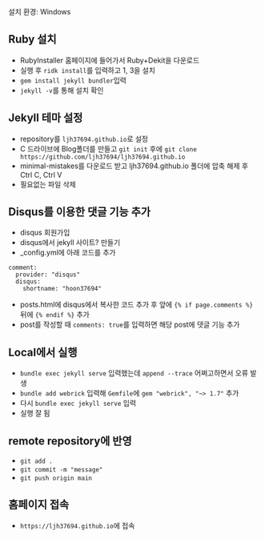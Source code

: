 설치 환경: Windows

## Ruby 설치
- RubyInstaller 홈페이지에 들어가서 Ruby+Dekit을 다운로드
- 실행 후 ```ridk install```를 입력하고 1, 3을 설치
- ```gem install jekyll bundler```입력
- ```jekyll -v```를 통해 설치 확인


## Jekyll 테마 설정
- repository를 ```ljh37694.github.io```로 설정
- C 드라이브에 Blog폴더를 만들고 ```git init``` 후에 ```git clone https://github.com/ljh37694/ljh37694.github.io```
- minimal-mistakes를 다운로드 받고 ljh37694.github.io 폴더에 압축 해제 후 Ctrl C, Ctrl V
- 필요없는 파일 삭제


## Disqus를 이용한 댓글 기능 추가
- disqus 회원가입
- disqus에서 jekyll 사이트? 만들기
- \_config.yml에 아래 코드를 추가
```
comment:
  provider: "disqus"
  disqus:
    shortname: "hoon37694"
```
- posts.html에 disqus에서 복사한 코드 추가 후 앞에 ```{% if page.comments %}``` 뒤에 ```{% endif %}``` 추가
- post를 작성할 때 ```comments: true```를 입력하면 해당 post에 댓글 기능 추가 


## Local에서 실행
- ```bundle exec jekyll serve``` 입력했는데 ```append --trace``` 어쩌고하면서 오류 발생
- ```bundle add webrick``` 입력해 ```Gemfile```에 ```gem "webrick", "~> 1.7"``` 추가
- 다시 ```bundle exec jekyll serve``` 입력
- 실행 잘 됨


## remote repository에 반영
- ```git add .```
- ```git commit -m "message"```
- ```git push origin main```


## 홈페이지 접속
- ```https://ljh37694.github.io```에 접속
